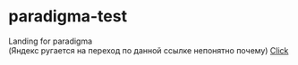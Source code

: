 # paradigma-test
Landing for paradigma <br>
(Яндекс ругается на переход по данной ссылке непонятно почему)
[Click](http://www.paradigma-test.byethost31.com)
